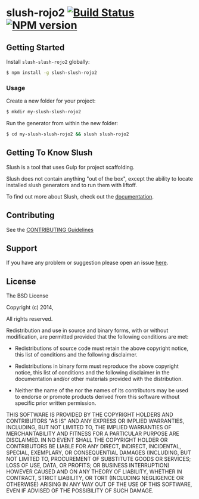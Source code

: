 # slush-rojo2 [![Build Status](https://secure.travis-ci.org/aitormoreno/slush-slush-rojo2.png?branch=master)](https://travis-ci.org/aitormoreno/slush-slush-rojo2) [![NPM version](https://badge-me.herokuapp.com/api/npm/slush-slush-rojo2.png)](http://badges.enytc.com/for/npm/slush-slush-rojo2)

> 


## Getting Started

Install `slush-slush-rojo2` globally:

```bash
$ npm install -g slush-slush-rojo2
```

### Usage

Create a new folder for your project:

```bash
$ mkdir my-slush-slush-rojo2
```

Run the generator from within the new folder:

```bash
$ cd my-slush-slush-rojo2 && slush slush-rojo2
```

## Getting To Know Slush

Slush is a tool that uses Gulp for project scaffolding.

Slush does not contain anything "out of the box", except the ability to locate installed slush generators and to run them with liftoff.

To find out more about Slush, check out the [documentation](https://github.com/klei/slush).

## Contributing

See the [CONTRIBUTING Guidelines](https://github.com/aitormoreno/slush-slush-rojo2/blob/master/CONTRIBUTING.md)

## Support
If you have any problem or suggestion please open an issue [here](https://github.com/aitormoreno/slush-slush-rojo2/issues).

## License 

The BSD License

Copyright (c) 2014, 

All rights reserved.

Redistribution and use in source and binary forms, with or without modification,
are permitted provided that the following conditions are met:

* Redistributions of source code must retain the above copyright notice, this
  list of conditions and the following disclaimer.

* Redistributions in binary form must reproduce the above copyright notice, this
  list of conditions and the following disclaimer in the documentation and/or
  other materials provided with the distribution.

* Neither the name of the  nor the names of its
  contributors may be used to endorse or promote products derived from
  this software without specific prior written permission.

THIS SOFTWARE IS PROVIDED BY THE COPYRIGHT HOLDERS AND CONTRIBUTORS "AS IS" AND
ANY EXPRESS OR IMPLIED WARRANTIES, INCLUDING, BUT NOT LIMITED TO, THE IMPLIED
WARRANTIES OF MERCHANTABILITY AND FITNESS FOR A PARTICULAR PURPOSE ARE
DISCLAIMED. IN NO EVENT SHALL THE COPYRIGHT HOLDER OR CONTRIBUTORS BE LIABLE FOR
ANY DIRECT, INDIRECT, INCIDENTAL, SPECIAL, EXEMPLARY, OR CONSEQUENTIAL DAMAGES
(INCLUDING, BUT NOT LIMITED TO, PROCUREMENT OF SUBSTITUTE GOODS OR SERVICES;
LOSS OF USE, DATA, OR PROFITS; OR BUSINESS INTERRUPTION) HOWEVER CAUSED AND ON
ANY THEORY OF LIABILITY, WHETHER IN CONTRACT, STRICT LIABILITY, OR TORT
(INCLUDING NEGLIGENCE OR OTHERWISE) ARISING IN ANY WAY OUT OF THE USE OF THIS
SOFTWARE, EVEN IF ADVISED OF THE POSSIBILITY OF SUCH DAMAGE.
